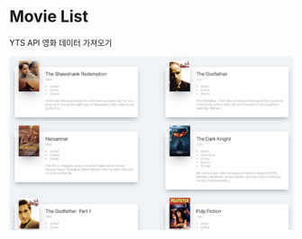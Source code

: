# Movie List 



YTS API 영화 데이터 가져오기



![image-20200125213409960](README.assets/image-20200125213409960.png)





